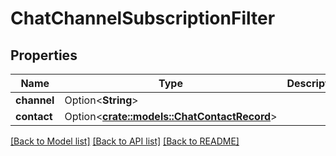 # ChatChannelSubscriptionFilter

## Properties

Name | Type | Description | Notes
------------ | ------------- | ------------- | -------------
**channel** | Option<**String**> |  | [optional]
**contact** | Option<[**crate::models::ChatContactRecord**](ChatContactRecord.md)> |  | [optional]

[[Back to Model list]](../README.md#documentation-for-models) [[Back to API list]](../README.md#documentation-for-api-endpoints) [[Back to README]](../README.md)


